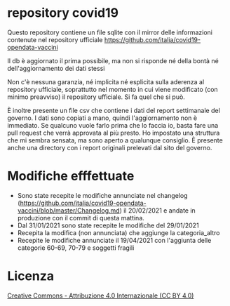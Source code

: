 # repository covid19
Questo repository contiene un file sqlite con il mirror delle informazioni contenute nel repository ufficiale https://github.com/italia/covid19-opendata-vaccini

Il db è aggiornato il prima possibile, ma non si risponde né della bontà né dell'aggiornamento dei dati stessi

Non c'è nessuna garanzia, né implicita né esplicita sulla aderenza al repository ufficiale, soprattutto nel momento in cui viene modificato (con minimo preavviso) il repository ufficiale. 
Si fa quel che si può.

È inoltre presente un file csv che contiene i dati del report settimanale del governo. I dati sono copiati a mano, quindi l'aggiornamento non è immediato. Se qualcuno vuole farlo prima che lo faccia io, basta fare una pull request che verrà approvata al più presto. Ho impostato una struttura che mi sembra sensata, ma sono aperto a qualunque consiglio. È presente anche una directory con i report originali prelevati dal sito del governo.

# Modifiche efffettuate

* Sono state recepite le modifiche annunciate nel changelog (https://github.com/italia/covid19-opendata-vaccini/blob/master/Changelog.md) il 20/02/2021 e andate in produzione con il commit di questa mattina.
* Dal 31/01/2021 sono state recepite le modifiche del 29/01/2021
* Recepita la modifica (non annunciata) che aggiunge la categoria_altro
* Recepite le modifiche annunciate il 19/04/2021 con l'aggiunta delle categorie 60-69, 70-79 e soggetti fragili


# Licenza 

[Creative Commons - Attribuzione 4.0 Internazionale (CC BY 4.0)](https://creativecommons.org/licenses/by/4.0/deed.it)
